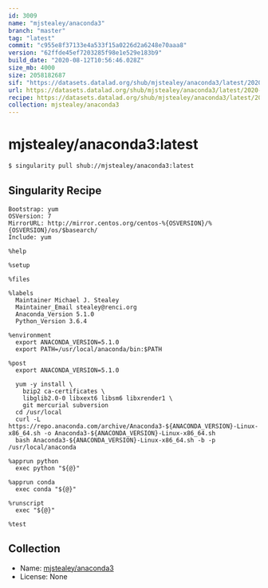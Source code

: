 ```yaml
---
id: 3009
name: "mjstealey/anaconda3"
branch: "master"
tag: "latest"
commit: "c955e8f37133e4a533f15a0226d2a6248e70aaa8"
version: "62ffde45ef7203285f98e1e529e183b9"
build_date: "2020-08-12T10:56:46.028Z"
size_mb: 4000
size: 2058182687
sif: "https://datasets.datalad.org/shub/mjstealey/anaconda3/latest/2020-08-12-c955e8f3-62ffde45/62ffde45ef7203285f98e1e529e183b9.simg"
url: https://datasets.datalad.org/shub/mjstealey/anaconda3/latest/2020-08-12-c955e8f3-62ffde45/
recipe: https://datasets.datalad.org/shub/mjstealey/anaconda3/latest/2020-08-12-c955e8f3-62ffde45/Singularity
collection: mjstealey/anaconda3
---
```


# mjstealey/anaconda3:latest

```bash
$ singularity pull shub://mjstealey/anaconda3:latest
```

## Singularity Recipe

```singularity
Bootstrap: yum
OSVersion: 7
MirrorURL: http://mirror.centos.org/centos-%{OSVERSION}/%{OSVERSION}/os/$basearch/
Include: yum

%help

%setup

%files

%labels
  Maintainer Michael J. Stealey
  Maintainer_Email stealey@renci.org
  Anaconda_Version 5.1.0
  Python_Version 3.6.4

%environment
  export ANACONDA_VERSION=5.1.0
  export PATH=/usr/local/anaconda/bin:$PATH

%post
  export ANACONDA_VERSION=5.1.0

  yum -y install \
    bzip2 ca-certificates \
    libglib2.0-0 libxext6 libsm6 libxrender1 \
    git mercurial subversion
  cd /usr/local
  curl -L https://repo.anaconda.com/archive/Anaconda3-${ANACONDA_VERSION}-Linux-x86_64.sh -o Anaconda3-${ANACONDA_VERSION}-Linux-x86_64.sh
  bash Anaconda3-${ANACONDA_VERSION}-Linux-x86_64.sh -b -p /usr/local/anaconda

%apprun python
  exec python "${@}"

%apprun conda
  exec conda "${@}"

%runscript
  exec "${@}"

%test
```

## Collection

 - Name: [mjstealey/anaconda3](https://github.com/mjstealey/anaconda3)
 - License: None

